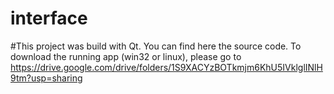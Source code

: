 # interface
#This project was build with Qt. You can find here the source code.
To download the running app (win32 or linux), please go to 
https://drive.google.com/drive/folders/1S9XACYzBOTkmjm6KhU5IVklglINlH9tm?usp=sharing

